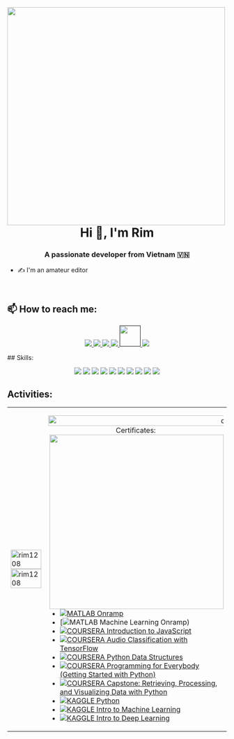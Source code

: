 <img align="left" width="500" src="https://preview.redd.it/mpoasqj106581.png?width=640&crop=smart&auto=webp&s=9258ebc2a5b16eb13996d1223879b5efd7436418">
<h1 align="center">Hi 👋, I'm Rim</h1>
<p align="center">
   <h3 align="center">A passionate developer from Vietnam 🇻🇳 </h3>
</p>


- ✍ I'm an amateur editor

<br />

## 📫 How to reach me:



<p align="center">
  <a href="" target="_blank">
    <img src="https://img.icons8.com/fluent/48/000000/linkedin.png"/>
  </a>
  <a href="" alt="Facebook">
    <img src="https://img.icons8.com/fluent/48/000000/facebook-new.png" target="_blank" />
  </a> 
  <a href="https://github.com/Rim1208" alt="Github">
    <img src="https://img.icons8.com/fluent/48/000000/github.png"/>
  </a> 
  <a href="" alt="Youtube channel" target="_blank" >
    <img src="https://img.icons8.com/fluent/48/000000/youtube-play.png"/>
  </a>
  <a href="" alt="Kaggle" target="_blank" >
    <img src="https://upload-os-bbs.hoyolab.com/upload/2022/08/10/139527541/6a1f9e86a4d0eadab982dde6f4bd2bf9_4953112296420589655.jpg?x-oss-process=image%2Fresize%2Cs_1000%2Fquality%2Cq_80%2Fauto-orient%2C0%2Finterlace%2C1%2Fformat%2Cwebp"width="48" height="48"/>
  </a>
  <a href="" alt="Email">
    <img src="https://img.icons8.com/fluent/48/000000/mailing.png"/>
  </a>
</p>
## Skills:
<p align="center">
  <img src="https://img.icons8.com/color/48/000000/microsoft-sql-server.png"/>
  <img src="https://img.icons8.com/color/48/000000/mysql-logo.png"/>
  <img src="https://img.icons8.com/color/48/000000/mongodb.png"/>
  <img src="https://img.icons8.com/fluent/48/000000/matlab.png"/>
  <img src="https://img.icons8.com/color/48/000000/git.png"/>
  <img src="https://img.icons8.com/color/48/000000/github-2.png"/>
  <img src="https://img.icons8.com/color/48/000000/visual-studio-code-2019.png"/>
  <img src="https://img.icons8.com/color/48/null/visual-studio--v2.png"/>
  <img src="https://img.icons8.com/dusk/48/000000/anaconda.png"/>
  <img src="https://img.icons8.com/color/48/000000/trello.png"/>
</p>

## Activities:

<table style="width:100%;">
  <tr>
    <td>
      <img src="https://github-readme-stats.vercel.app/api/top-langs/?username=rim1208&bg_color=FFFFFF00&text_color=179fa3&layout=compact&hide=CSS&langs_count=10&custom_title=Top%20ngôn%20ngữ%20được%20dùng" alt="rim1208" width="100%"/>
      <img src="https://github-readme-stats.vercel.app/api?username=rim1208&bg_color=FFFFFF00&text_color=179fa3&show_icons=true&count_private=true&include_all_commits=true&custom_title=Hoạt%20động%20trên%20Github" alt="rim1208" width="100%"/>
    </td>
    <td>
      <p align="center"> 
        <img src="https://i.pinimg.com/originals/e1/85/18/e18518c6d24257c6fb02e3c95a862d85.gif" alt="dev" width="200%/>
  </tr>
</table>

# Certificates:

<img align="right" width="400" src="https://github.githubassets.com/images/modules/profile/profile-joined-github.svg">

- [![MATLAB](https://img.shields.io/badge/-MATLAB-orange) Onramp]()
- [![MATLAB](https://img.shields.io/badge/-MATLAB-orange) Machine Learning Onramp)
- [![COURSERA](https://img.shields.io/badge/-COURSERA-green) Introduction to JavaScript]()
- [![COURSERA](https://img.shields.io/badge/-COURSERA-green) Audio Classification with TensorFlow](https://www.coursera.org/account/accomplishments/certificate/MBSDFCKQ9X8E)
- [![COURSERA](https://img.shields.io/badge/-COURSERA-green) Python Data Structures]()
- [![COURSERA](https://img.shields.io/badge/-COURSERA-green) Programming for Everybody (Getting Started with Python)](https://www.coursera.org/account/accomplishments/certificate/V7MK7JDL96DU)
- [![COURSERA](https://img.shields.io/badge/-COURSERA-green) Capstone: Retrieving, Processing, and Visualizing Data with Python](https://www.coursera.org/account/accomplishments/certificate/DVXXD98ESKLP)
- [![KAGGLE](https://img.shields.io/badge/-KAGGLE-blue) Python]()
- [![KAGGLE](https://img.shields.io/badge/-KAGGLE-blue) Intro to Machine Learning]()
- [![KAGGLE](https://img.shields.io/badge/-KAGGLE-blue) Intro to Deep Learning]()
